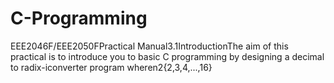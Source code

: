 # C-Programming
EEE2046F/EEE2050FPractical Manual3.1IntroductionThe aim of this practical is to introduce you to basic C programming by designing a decimal to radix-iconverter program wheren2{2,3,4,...,16}
